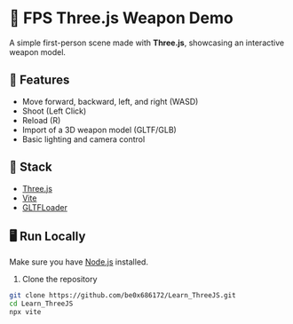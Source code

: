 # 🔫 FPS Three.js Weapon Demo

A simple first-person scene made with **Three.js**, showcasing an interactive weapon model.

## 🚀 Features

- Move forward, backward, left, and right (WASD)
- Shoot (Left Click)
- Reload (R)
- Import of a 3D weapon model (GLTF/GLB)
- Basic lighting and camera control

## 🧰 Stack

- [Three.js](https://threejs.org/)
- [Vite](https://vitejs.dev/)
- [GLTFLoader](https://threejs.org/docs/#examples/en/loaders/GLTFLoader)

## 🖥️ Run Locally

Make sure you have [Node.js](https://nodejs.org/) installed.

1. Clone the repository

```bash
git clone https://github.com/be0x686172/Learn_ThreeJS.git
cd Learn_ThreeJS
npx vite
